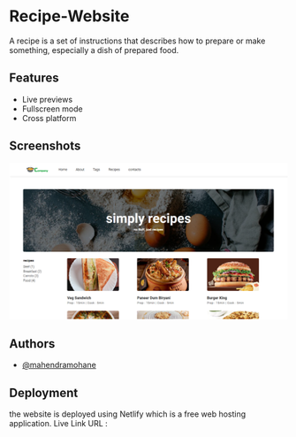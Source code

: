 
# Recipe-Website

A recipe is a set of instructions that describes how to prepare or make something, especially a dish of prepared food. 


## Features

- Live previews
- Fullscreen mode
- Cross platform


## Screenshots

![App Screenshot](images/Screenshot%20(142).png)


## Authors

- [@mahendramohane](https://github.com/Mahendra-mohane)


## Deployment

the website is deployed using Netlify which is a free web hosting application. Live Link URL : 




